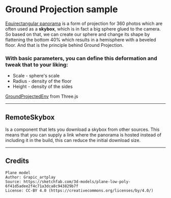 # Ground Projection sample

[Equirectangular panorama](https://polyhaven.com/hdris) is a form of projection for 360 photos which are often used as a __skybox__, which is in fact a big sphere glued to the camera. So based on that, we can create our sphere and change its shape by flattening the bottom 40% which results in a hemisphere with a beveled floor. And that is the principle behind Ground Projection.

### With basic parameters, you can define this deformation and tweak that to your liking:

- Scale - sphere's scale
- Radius - density of the floor
- Height - density of the sides

[GroundProjectedEnv](https://threejs.org/examples/webgl_materials_envmaps_groundprojected.html) from Three.js

---

## RemoteSkybox

Is a component that lets you download a skybox from other sources. This means that you can supply a link where the panorama is hosted instead of including it in the build, this can reduce the initial download size.

---

## Credits
```
Plane model
Author: Grapic_artplay
Source: https://sketchfab.com/3d-models/plane-low-poly-6f41d5adee2f4c71a3dca8c943829b7f
License: CC-BY 4.0 (https://creativecommons.org/licenses/by/4.0/)
```
